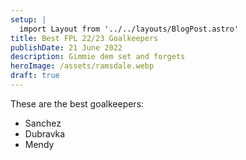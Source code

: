 ```yaml
---
setup: | 
  import Layout from '../../layouts/BlogPost.astro'
title: Best FPL 22/23 Goalkeepers
publishDate: 21 June 2022
description: Gimmie dem set and forgets
heroImage: /assets/ramsdale.webp
draft: true
---
```

These are the best goalkeepers:


- Sanchez
- Dubravka
- Mendy
